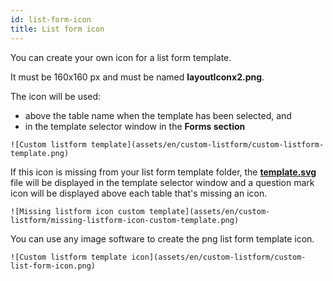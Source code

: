 ```yaml
---
id: list-form-icon
title: List form icon
---
```


You can create your own icon for a list form template.

It must be 160x160 px and must be named **layoutIconx2.png**.

The icon will be used:

* above the table name when the template has been selected, and
* in the template selector window in the **Forms section**

```
![Custom listform template](assets/en/custom-listform/custom-listform-template.png)
```

If this icon is missing from your list form template folder, the [**template.svg**](list-form-template.md) file will be displayed in the template selector window and a question mark icon will be displayed above each table that's missing an icon.

```
![Missing listform icon custom template](assets/en/custom-listform/missing-listform-icon-custom-template.png)
```

You can use any image software to create the png list form template icon.

```
![Custom listform template icon](assets/en/custom-listform/custom-list-form-icon.png)
```

